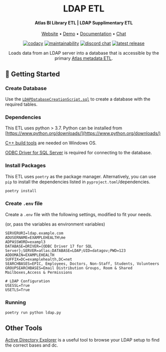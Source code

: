 <h1 align="center">LDAP ETL</h1>
<h4 align="center">Atlas BI Library ETL | LDAP Supplimentary ETL</h4>
<p align="center">
 <a href="https://www.atlas.bi" target="_blank">Website</a> • <a href="https://demo.atlas.bi" target="_blank">Demo</a> • <a href="https://www.atlas.bi/docs/bi-library/" target="_blank">Documentation</a> • <a href="https://discord.gg/hdz2cpygQD" target="_blank">Chat</a>
</p>
<p align="center">
<a href="https://www.codacy.com/gh/atlas-bi/LDAP-ETL/dashboard?utm_source=github.com&amp;utm_medium=referral&amp;utm_content=atlas-bi/LDAP-ETL&amp;utm_campaign=Badge_Grade"><img alt="codacy" src="https://app.codacy.com/project/badge/Grade/0bf456a89c4444709d5d9897722f6181"></a>
 <a href="https://sonarcloud.io/project/overview?id=atlas-bi_LDAP-ETL"><img alt="maintainability" src="https://sonarcloud.io/api/project_badges/measure?project=atlas-bi_LDAP-ETL&metric=sqale_rating"></a>
 <a href="https://discord.gg/hdz2cpygQD"><img alt="discord chat" src="https://badgen.net/discord/online-members/hdz2cpygQD/" /></a>
 <a href="https://github.com/atlas-bi/LDAP-ETL/releases"><img alt="latest release" src="https://badgen.net/github/release/atlas-bi/LDAP-ETL" /></a>

<p align="center">Loads data from an LDAP server into a database that is accessible by the primary <a href="https://github.com/atlas-bi/atlas-bi-libaray-etl">Atlas metadata ETL</a>.
 </p>


## 🏃 Getting Started

### Create Database

Use the [`LDAPDatabaseCreationScript.sql`](https://raw.githubusercontent.com/atlas-bi/LDAP-ETL/master/LDAPDatabaseCreationScript.sql) to create a database with the required tables.


### Dependencies

This ETL uses python > 3.7. Python can be installed from [https://www.python.org/downloads/](https://www.python.org/downloads/)

[C++ build tools](https://visualstudio.microsoft.com/visual-cpp-build-tools/) are needed on Windows OS.

[ODBC Driver for SQL Server](https://learn.microsoft.com/en-us/sql/connect/odbc/download-odbc-driver-for-sql-server?view=sql-server-ver16) is required for connecting to the database.

### Install Packages

This ETL uses `poetry` as the package manager. Alternatively, you can use `pip` to install the dependencies listed in `pyproject.toml`/dependencies.

```bash
poetry install
```

### Create `.env` file

Create a `.env` file with the following settings, modified to fit your needs.

(or, pass the variables as environment variables)

```env
SERVERURI=ldap.example.com
ADUSERNAME=EXAMPLEHEALTH\me
ADPASSWORD=exampl3
DATABASE=DRIVER={ODBC Driver 17 for SQL Server};SERVER=atlas;DATABASE=LDAP;UID=datagov;PWD=123
ADDOMAIN=EXAMPLEHEALTH
SUFFIX=DC=examplehealth,DC=net
SEARCHBASES=EPIC, Employees, Doctors, Non-Staff, Students, Volunteers
GROUPSEARCHBASES=Email Distribution Groups, Room & Shared Mailboxes,Access & Permissions

# LDAP Configuration
USESSL=True
USETLS=True
```

### Running

`poetry run python ldap.py`

## Other Tools

[Active Directory Explorer](https://docs.microsoft.com/en-us/sysinternals/downloads/adexplorer) is a useful tool to browse your LDAP setup to find the correct bases and dc.
